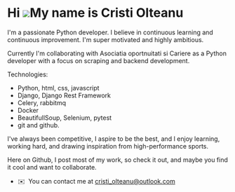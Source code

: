 
Hi ![](https://user-images.githubusercontent.com/18350557/176309783-0785949b-9127-417c-8b55-ab5a4333674e.gif)My name is Cristi Olteanu
======================================================================================================================================

I'm a passionate Python developer. I believe in continuous learning and continuous improvement. I'm super motivated and highly ambitious. 

Currently I'm collaborating with Asociatia oportnuitati si Cariere as a Python developer with a focus on scraping and backend development.

Technologies:

 - Python, html, css, javascript
 - Django, Django Rest Framework
 - Celery, rabbitmq
 - Docker
 - BeautifullSoup, Selenium, pytest
 - git and github.

I've always been competitive, I aspire to be the best, and I enjoy learning, working hard, and drawing inspiration from high-performance sports.

Here on Github, I post most of my work, so check it out, and maybe you find it cool and want to collaborate.

* ✉️  You can contact me at cristi_olteanu@outlook.com




